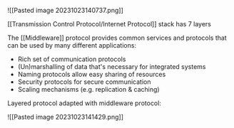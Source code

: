 
![[Pasted image 20231023140737.png]]

[[Transmission Control Protocol/Internet Protocol]] stack has 7 layers

The [[Middleware]] protocol provides common services and protocols that can be used by many different applications:

- Rich set of communication protocols
- (Un)marshalling of data that's necessary for integrated systems
- Naming protocols allow easy sharing of resources
- Security protocols for secure communication
- Scaling mechanisms (e.g. replication & caching)

Layered protocol adapted with middleware protocol:

![[Pasted image 20231023141429.png]]

